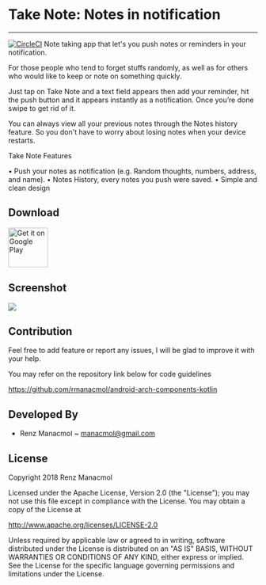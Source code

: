 # Take Note: Notes in notification
--------------------------
[![CircleCI](https://circleci.com/bb/rmanacmol/takenote-android.svg?style=svg)](https://circleci.com/bb/rmanacmol/takenote-android)
Note taking app that let's you push notes or reminders in your notification.

For those people who tend to forget stuffs randomly, as well as for others who would like to keep or note on something quickly. 

Just tap on Take Note and a text field appears then add your reminder, hit the push button and it appears instantly as a notification. Once you’re done swipe to get rid of it.

You can always view all your previous notes through the Notes history feature. So you don't have to worry about losing notes when your device restarts.

Take Note Features

• Push your notes as notification (e.g. Random thoughts, numbers, address, and name).
• Notes History, every notes you push were saved.
• Simple and clean design

Download
--------------------------
<a href="https://play.google.com/store/apps/details?id=com.mobileapp.rpm.takenote" target="_blank">
<img src="https://play.google.com/intl/en_us/badges/images/generic/en-play-badge.png" alt="Get it on Google Play" height="80"/></a>

Screenshot
--------------------------
![](https://bitbucket.org/rmanacmol/assets/raw/994c5a89cf1350628bd9636b180be3c47541c806/takenote-screenshot.png)


Contribution
--------------------------

Feel free to add feature or report any issues, I will be glad to improve it with your help.

You may refer on the repository link below for code guidelines

https://github.com/rmanacmol/android-arch-components-kotlin


Developed By
------------

* Renz Manacmol ~ manacmol@gmail.com


License
-------

Copyright 2018 Renz Manacmol

Licensed under the Apache License, Version 2.0 (the "License");
you may not use this file except in compliance with the License.
You may obtain a copy of the License at

   http://www.apache.org/licenses/LICENSE-2.0

Unless required by applicable law or agreed to in writing, software
distributed under the License is distributed on an "AS IS" BASIS,
WITHOUT WARRANTIES OR CONDITIONS OF ANY KIND, either express or implied.
See the License for the specific language governing permissions and
limitations under the License.
